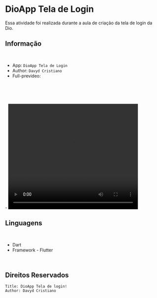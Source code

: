 # DioApp Tela de Login

Essa atividade foi realizada durante a aula de criação da tela de login da Dio.

## Informação
<br>

- App:  `DioApp Tela de Login`
- Author:  `Davyd Cristiano`
- Full-prevideo:
<br>
<br>
<br>
<br>
- <video width="420" height="340" controls>
  <source src="assets/movie/VídeoApp.mp4" type="video/mp4">
</video>

## Linguagens
<br>

- Dart
- Framework - Flutter

<br>

## Direitos Reservados
```
Title: DioApp Tela de login!
Author: Davyd Cristiano
```